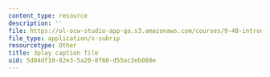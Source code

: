 ```yaml
---
content_type: resource
description: ''
file: https://ol-ocw-studio-app-qa.s3.amazonaws.com/courses/9-40-introduction-to-neural-computation-spring-2018/5d84df1082e35a208f66d55ac2eb088e_KXnHxZdn8NU.vtt
file_type: application/x-subrip
resourcetype: Other
title: 3play caption file
uid: 5d84df10-82e3-5a20-8f66-d55ac2eb088e
---
```

